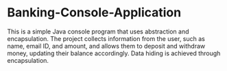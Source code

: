 # Banking-Console-Application
This is a simple Java console program that uses abstraction and encapsulation. The project collects information from the user, such as name, email ID, and amount, and allows them to deposit and withdraw money, updating their balance accordingly. Data hiding is achieved through encapsulation.
